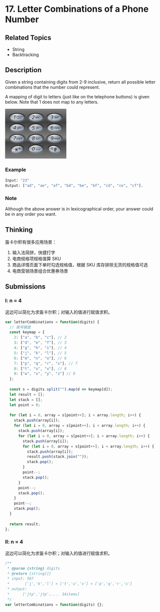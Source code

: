 # 17. Letter Combinations of a Phone Number

## Related Topics

- String
- Backtracking

## Description

Given a string containing digits from 2-9 inclusive, return all possible letter combinations that the number could represent.

A mapping of digit to letters (just like on the telephone buttons) is given below. Note that 1 does not map to any letters.

![Telephone Keypad](../../public/images/Telephone-keypad2.svg.png)

### Example

```bash
Input: "23"
Output: ["ad", "ae", "af", "bd", "be", "bf", "cd", "ce", "cf"].
```

### Note

Although the above answer is in lexicographical order, your answer could be in any order you want.

## Thinking

笛卡尔积有很多应用场景：

1. 输入法简拼，快捷打字
2. 电商规格项规格值算 SKU
3. 商品详情页面下单时勾选规格值，根据 SKU 库存排除无货的规格值可选
4. 电商营销场景组合优惠券场景

## Submissions

### I: n = 4

这边可以简化为求笛卡尔积；对输入的值进行赋值求积。

```javascript
var letterCombinations = function(digits) {
  // 拨号键盘
  const keymap = {
    2: ["a", "b", "c"], // 2
    3: ["d", "e", "f"], // 3
    4: ["g", "h", "i"], // 4
    5: ["j", "k", "l"], // 5
    6: ["m", "n", "o"], // 6
    7: ["p", "q", "r", "s"], // 7
    8: ["t", "u", "v"], // 8
    9: ["w", "x", "y", "z"] // 9
  };

  const s = digits.split("").map(d => keymap[d]);
  let result = [];
  let stack = [];
  let point = 0;

  for (let i = 0, array = s[point++]; i < array.length; i++) {
    stack.push(array[i]);
    for (let i = 0, array = s[point++]; i < array.length; i++) {
      stack.push(array[i]);
      for (let i = 0, array = s[point++]; i < array.length; i++) {
        stack.push(array[i]);
        for (let i = 0, array = s[point++]; i < array.length; i++) {
          stack.push(array[i]);
          result.push(stack.join(""));
          stack.pop();
        }
        point--;
        stack.pop();
      }
      point--;
      stack.pop();
    }
    point--;
    stack.pop();
  }

  return result;
};
```

### II: n = 4

这边可以简化为求笛卡尔积；对输入的值进行赋值求积。

```javascript
/**
 * @param {string} digits
 * @return {string[]}
 * input: 587
 *       ['j','k','l'] × ['t','u','v'] × ['p','q','r','s']
 * output:
 *      ['jtp','jtp',.... 34items]
 */
var letterCombinations = function(digits) {};
```
